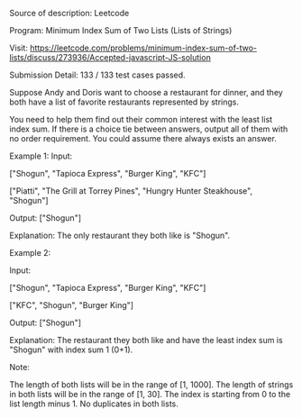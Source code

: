Source of description: Leetcode

Program: Minimum Index Sum of Two Lists (Lists of Strings)

Visit: https://leetcode.com/problems/minimum-index-sum-of-two-lists/discuss/273936/Accepted-javascript-JS-solution

Submission Detail: 133 / 133 test cases passed.

Suppose Andy and Doris want to choose a restaurant for dinner, and they both have a list of favorite restaurants represented by strings.

You need to help them find out their common interest with the least list index sum. If there is a choice tie between answers, output all of them with no order requirement. You could assume there always exists an answer.

Example 1:
Input:

["Shogun", "Tapioca Express", "Burger King", "KFC"]

["Piatti", "The Grill at Torrey Pines", "Hungry Hunter Steakhouse", "Shogun"]

Output: ["Shogun"]

Explanation: The only restaurant they both like is "Shogun".

Example 2:

Input:

["Shogun", "Tapioca Express", "Burger King", "KFC"]

["KFC", "Shogun", "Burger King"]

Output: ["Shogun"]

Explanation: The restaurant they both like and have the least index sum is "Shogun" with index sum 1 (0+1).

Note:

The length of both lists will be in the range of [1, 1000].
The length of strings in both lists will be in the range of [1, 30].
The index is starting from 0 to the list length minus 1.
No duplicates in both lists.

